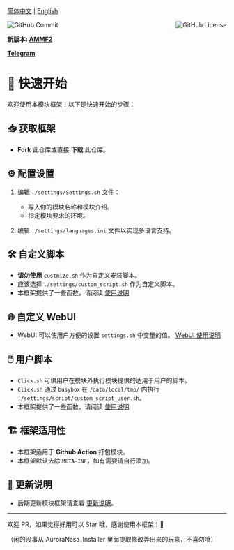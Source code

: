 [简体中文](README.md) | [English](README_EN.md)

<div style="display: flex; justify-content: space-between;">
    <img src="https://img.shields.io/github/commit-activity/w/Aurora-Nasa-1/AMMF" alt="GitHub Commit" style="margin-right: 10px;">
    <img src="https://img.shields.io/github/license/Aurora-Nasa-1/AMMF" alt="GitHub License">
</div>

**新版本: [AMMF2](https://github.com/Aurora-Nasa-1/AMMF2)**

**[Telegram](https://t.me/AuroraNasaModule)**
# 🚀 快速开始

欢迎使用本模块框架！以下是快速开始的步骤：

## 📥 获取框架

- **Fork** 此仓库或直接 **下载** 此仓库。

## ⚙️ 配置设置

1. 编辑 `./settings/Settings.sh` 文件：
   - 写入你的模块名称和模块介绍。
   - 指定模块要求的环境。

2. 编辑 `./settings/languages.ini` 文件以实现多语言支持。

## 🛠️ 自定义脚本

- **请勿使用** `custmize.sh` 作为自定义安装脚本。
- 应该选择 `./settings/custom_script.sh` 作为自定义脚本。
- 本框架提供了一些函数，请阅读 [使用说明](SCRIPT.md)

## 🌐 自定义 WebUI

- WebUI 可以使用户方便的设置 `settings.sh` 中变量的值。
[WebUI 使用说明](WEBUI_GUIDE.md)

## 🖱️ 用户脚本

- `Click.sh` 可供用户在模块外执行模块提供的适用于用户的脚本。
- `Click.sh` 通过 `busybox` 在 `/data/local/tmp/` 内执行 `./settings/script/custom_script_user.sh`。
- 本框架提供了一些函数，请阅读 [使用说明](SCRIPT.md)

## 🏗️ 框架适用性

- 本框架适用于 **Github Action** 打包模块。
- 本框架默认去除 `META-INF`，如有需要请自行添加。

## 📝 更新说明

- 后期更新模块框架请查看 [更新说明](CHANGELOG.md)。

---

欢迎 PR，如果觉得好用可以 Star 哦，感谢使用本框架！🚀

（闲的没事从 AuroraNasa_Installer 里面提取修改弄出来的玩意，不喜勿喷）

[def]: SCRIPT.md
